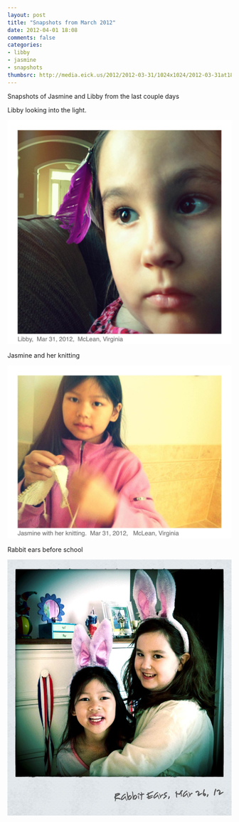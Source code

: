 ```yaml
---
layout: post
title: "Snapshots from March 2012"
date: 2012-04-01 18:08
comments: false
categories: 
- libby
- jasmine
- snapshots
thumbsrc: http://media.eick.us/2012/2012-03-31/1024x1024/2012-03-31at18.12.39.jpg
---
```

Snapshots of Jasmine and Libby from the last couple days

Libby looking into the light.



![Libby looking into the light](/assets/images/2012/2012-03-31/2012-03-31at18.12.39.jpg)


Jasmine and her knitting



![Jasmine and her knitting](/assets/images/2012/2012-03-31/2012-03-31at09.28.58.jpg)


Rabbit ears before school



![Rabbit ears before school](/assets/images/2012/2012-03-31/2012-03-26at07.53.17.jpg)


